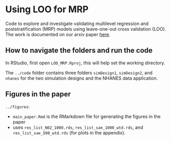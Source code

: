 # Using LOO for MRP
Code to explore and investigate validating multilevel regression and poststratification (MRP) models using leave-one-out cross validation (LOO). The work is documented on our arxiv paper [here](https://arxiv.org/abs/2209.01773).

## How to navigate the folders and run the code 

In RStudio, first open `LOO_MRP.Rproj`, this will help set the working directory. 

The ``../code`` folder contains three folders ``simDesign1``, ``simDesign2``, and ``nhanes`` for the two simulation designs and the NHANES data application.


## Figures in the paper 

`../figures`:

- `main_paper.Rmd` is the RMarkdown file for generating the figures in the paper
- uses `res_list_N02_1000.rds`, `res_list_sae_1000_wtd.rds`, and `res_list_sae_500_wtd.rds` (for plots in the appendix).

